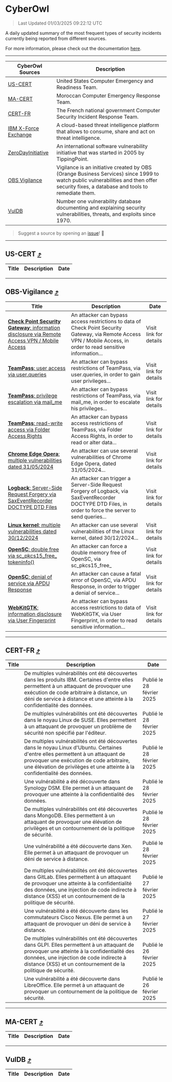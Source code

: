 
 <div id='top'></div>

# CyberOwl

 > Last Updated 01/03/2025 09:22:12 UTC
 
 A daily updated summary of the most frequent types of security incidents currently being reported from different sources.
 
 For more information, please check out the documentation [here](./docs/README.md).
 
 ---
 |CyberOwl Sources|Description|
 |---|---|
 |[US-CERT](#us-cert-arrow_heading_up)|United States Computer Emergency and Readiness Team.|
 |[MA-CERT](#ma-cert-arrow_heading_up)|Moroccan Computer Emergency Response Team.|
 |[CERT-FR](#cert-fr-arrow_heading_up)|The French national government Computer Security Incident Response Team.|
 |[IBM X-Force Exchange](#ibmcloud-arrow_heading_up)|A cloud-based threat intelligence platform that allows to consume, share and act on threat intelligence.|
 |[ZeroDayInitiative](#zerodayinitiative-arrow_heading_up)|An international software vulnerability initiative that was started in 2005 by TippingPoint.|
 |[OBS Vigilance](#obs-vigilance-arrow_heading_up)|Vigilance is an initiative created by OBS (Orange Business Services) since 1999 to watch public vulnerabilities and then offer security fixes, a database and tools to remediate them.|
 |[VulDB](#vuldb-arrow_heading_up)|Number one vulnerability database documenting and explaining security vulnerabilities, threats, and exploits since 1970.|
 
 > Suggest a source by opening an [issue](https://github.com/karimhabush/cyberowl/issues)! :raised_hands:
 ---

## US-CERT [:arrow_heading_up:](#cyberowl)

 |Title|Description|Date|
 |---|---|---|
 
 ---

## OBS-Vigilance [:arrow_heading_up:](#cyberowl)

 |Title|Description|Date|
 |---|---|---|
 |[<a href="https://vigilance.fr/vulnerability/Check-Point-Security-Gateway-information-disclosure-via-Remote-Access-VPN-Mobile-Access-44411" class="noirorange"><b>Check Point Security Gateway</b>: information disclosure via Remote Access VPN / Mobile Access</a>](https://vigilance.fr/vulnerability/Check-Point-Security-Gateway-information-disclosure-via-Remote-Access-VPN-Mobile-Access-44411)|An attacker can bypass access restrictions to data of Check Point Security Gateway, via Remote Access VPN / Mobile Access, in order to read sensitive information...|Visit link for details|
 |[<a href="https://vigilance.fr/vulnerability/TeamPass-user-access-via-user-queries-45993" class="noirorange"><b>TeamPass</b>: user access via user.queries</a>](https://vigilance.fr/vulnerability/TeamPass-user-access-via-user-queries-45993)|An attacker can bypass restrictions of TeamPass, via user.queries, in order to gain user privileges...|Visit link for details|
 |[<a href="https://vigilance.fr/vulnerability/TeamPass-privilege-escalation-via-mail-me-45992" class="noirorange"><b>TeamPass</b>: privilege escalation via mail_me</a>](https://vigilance.fr/vulnerability/TeamPass-privilege-escalation-via-mail-me-45992)|An attacker can bypass restrictions of TeamPass, via mail_me, in order to escalate his privileges...|Visit link for details|
 |[<a href="https://vigilance.fr/vulnerability/TeamPass-read-write-access-via-Folder-Access-Rights-45991" class="noirorange"><b>TeamPass</b>: read-write access via Folder Access Rights</a>](https://vigilance.fr/vulnerability/TeamPass-read-write-access-via-Folder-Access-Rights-45991)|An attacker can bypass access restrictions of TeamPass, via Folder Access Rights, in order to read or alter data...|Visit link for details|
 |[<a href="https://vigilance.fr/vulnerability/Chrome-Edge-Opera-multiple-vulnerabilities-dated-31-05-2024-44427" class="noirorange"><b>Chrome  Edge  Opera</b>: multiple vulnerabilities dated 31/05/2024</a>](https://vigilance.fr/vulnerability/Chrome-Edge-Opera-multiple-vulnerabilities-dated-31-05-2024-44427)|An attacker can use several vulnerabilities of Chrome  Edge  Opera, dated 31/05/2024...|Visit link for details|
 |[<a href="https://vigilance.fr/vulnerability/Logback-Server-Side-Request-Forgery-via-SaxEventRecorder-DOCTYPE-DTD-Files-45990" class="noirorange"><b>Logback</b>: Server-Side Request Forgery via SaxEventRecorder DOCTYPE DTD Files</a>](https://vigilance.fr/vulnerability/Logback-Server-Side-Request-Forgery-via-SaxEventRecorder-DOCTYPE-DTD-Files-45990)|An attacker can trigger a Server-Side Request Forgery of Logback, via SaxEventRecorder DOCTYPE DTD Files, in order to force the server to send queries...|Visit link for details|
 |[<a href="https://vigilance.fr/vulnerability/Linux-kernel-multiple-vulnerabilities-dated-30-12-2024-45989" class="noirorange"><b>Linux kernel</b>: multiple vulnerabilities dated 30/12/2024</a>](https://vigilance.fr/vulnerability/Linux-kernel-multiple-vulnerabilities-dated-30-12-2024-45989)|An attacker can use several vulnerabilities of the Linux kernel, dated 30/12/2024...|Visit link for details|
 |[<a href="https://vigilance.fr/vulnerability/OpenSC-double-free-via-sc-pkcs15-free-tokeninfo-45987" class="noirorange"><b>OpenSC</b>: double free via sc_pkcs15_free_<wbr>tokeninfo()</wbr></a>](https://vigilance.fr/vulnerability/OpenSC-double-free-via-sc-pkcs15-free-tokeninfo-45987)|An attacker can force a double memory free of OpenSC, via sc_pkcs15_free_|Visit link for details|
 |[<a href="https://vigilance.fr/vulnerability/OpenSC-denial-of-service-via-APDU-Response-45986" class="noirorange"><b>OpenSC</b>: denial of service via APDU Response</a>](https://vigilance.fr/vulnerability/OpenSC-denial-of-service-via-APDU-Response-45986)|An attacker can cause a fatal error of OpenSC, via APDU Response, in order to trigger a denial of service...|Visit link for details|
 |[<a href="https://vigilance.fr/vulnerability/WebKitGTK-information-disclosure-via-User-Fingerprint-46381" class="noirorange"><b>WebKitGTK</b>: information disclosure via User Fingerprint</a>](https://vigilance.fr/vulnerability/WebKitGTK-information-disclosure-via-User-Fingerprint-46381)|An attacker can bypass access restrictions to data of WebKitGTK, via User Fingerprint, in order to read sensitive information...|Visit link for details|
 
 ---

## CERT-FR [:arrow_heading_up:](#cyberowl)

 |Title|Description|Date|
 |---|---|---|
 |[](https://www.cert.ssi.gouv.fr/avis/CERTFR-2025-AVI-0170/)|De multiples vulnérabilités ont été découvertes dans les produits IBM. Certaines d'entre elles permettent à un attaquant de provoquer une exécution de code arbitraire à distance, un déni de service à distance et une atteinte à la confidentialité des données.|Publié le 28 février 2025|
 |[](https://www.cert.ssi.gouv.fr/avis/CERTFR-2025-AVI-0169/)|De multiples vulnérabilités ont été découvertes dans le noyau Linux de SUSE. Elles permettent à un attaquant de provoquer un problème de sécurité non spécifié par l'éditeur.|Publié le 28 février 2025|
 |[](https://www.cert.ssi.gouv.fr/avis/CERTFR-2025-AVI-0168/)|De multiples vulnérabilités ont été découvertes dans le noyau Linux d'Ubuntu. Certaines d'entre elles permettent à un attaquant de provoquer une exécution de code arbitraire, une élévation de privilèges et une atteinte à la confidentialité des données.|Publié le 28 février 2025|
 |[](https://www.cert.ssi.gouv.fr/avis/CERTFR-2025-AVI-0167/)|Une vulnérabilité a été découverte dans Synology DSM. Elle permet à un attaquant de provoquer une atteinte à la confidentialité des données.|Publié le 28 février 2025|
 |[](https://www.cert.ssi.gouv.fr/avis/CERTFR-2025-AVI-0166/)|De multiples vulnérabilités ont été découvertes dans MongoDB. Elles permettent à un attaquant de provoquer une élévation de privilèges et un contournement de la politique de sécurité.|Publié le 28 février 2025|
 |[](https://www.cert.ssi.gouv.fr/avis/CERTFR-2025-AVI-0165/)|Une vulnérabilité a été découverte dans Xen. Elle permet à un attaquant de provoquer un déni de service à distance.|Publié le 28 février 2025|
 |[](https://www.cert.ssi.gouv.fr/avis/CERTFR-2025-AVI-0164/)|De multiples vulnérabilités ont été découvertes dans GitLab. Elles permettent à un attaquant de provoquer une atteinte à la confidentialité des données, une injection de code indirecte à distance (XSS) et un contournement de la politique de sécurité.|Publié le 27 février 2025|
 |[](https://www.cert.ssi.gouv.fr/avis/CERTFR-2025-AVI-0163/)|Une vulnérabilité a été découverte dans les commutateurs Cisco Nexus. Elle permet à un attaquant de provoquer un déni de service à distance.|Publié le 27 février 2025|
 |[](https://www.cert.ssi.gouv.fr/avis/CERTFR-2025-AVI-0162/)|De multiples vulnérabilités ont été découvertes dans GLPI. Elles permettent à un attaquant de provoquer une atteinte à la confidentialité des données, une injection de code indirecte à distance (XSS) et un contournement de la politique de sécurité.|Publié le 26 février 2025|
 |[](https://www.cert.ssi.gouv.fr/avis/CERTFR-2025-AVI-0161/)|Une vulnérabilité a été découverte dans LibreOffice. Elle permet à un attaquant de provoquer un contournement de la politique de sécurité.|Publié le 26 février 2025|
 
 ---

## MA-CERT [:arrow_heading_up:](#cyberowl)

 |Title|Description|Date|
 |---|---|---|
 
 ---

## VulDB [:arrow_heading_up:](#cyberowl)

 |Title|Description|Date|
 |---|---|---|
 